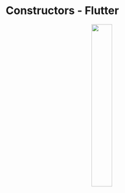 # Constructors - Flutter

<p align="center" width="100%">
    <img width="33%" src="https://user-images.githubusercontent.com/59369881/188860094-6d854e48-234e-4321-8afa-41dcba974ca2.png">
</p>
